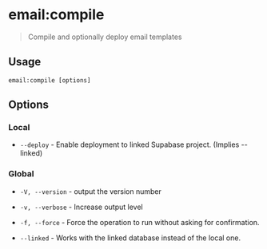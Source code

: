 # email:compile

> Compile and optionally deploy email templates

## Usage

```shell
email:compile [options]
```

## Options

### Local

* `--deploy` - Enable deployment to linked Supabase project. (Implies --linked)

### Global

* `-V, --version` - output the version number

* `-v, --verbose` - Increase output level

* `-f, --force` - Force the operation to run without asking for confirmation.

* `--linked` - Works with the linked database instead of the local one.
